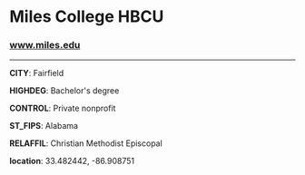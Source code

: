 # Miles College HBCU
### www.miles.edu
---
**CITY**: Fairfield

**HIGHDEG**: Bachelor's degree

**CONTROL**: Private nonprofit

**ST_FIPS**: Alabama

**RELAFFIL**: Christian Methodist Episcopal

**location**: 33.482442, -86.908751